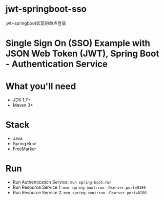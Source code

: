 # jwt-springboot-sso
jwt+springboot实现的单点登录
# Single Sign On (SSO) Example with JSON Web Token (JWT), Spring Boot - Authentication Service

# What you'll need
- JDK 1.7+
- Maven 3+

# Stack
- Java
- Spring Boot
- FreeMarker

# Run
- Run Authentication Service: `mvn spring-boot:run`
- Run Resource Service 1: `mvn spring-boot:run -Dserver.port=8180`
- Run Resource Service 2: `mvn spring-boot:run -Dserver.port=8280`